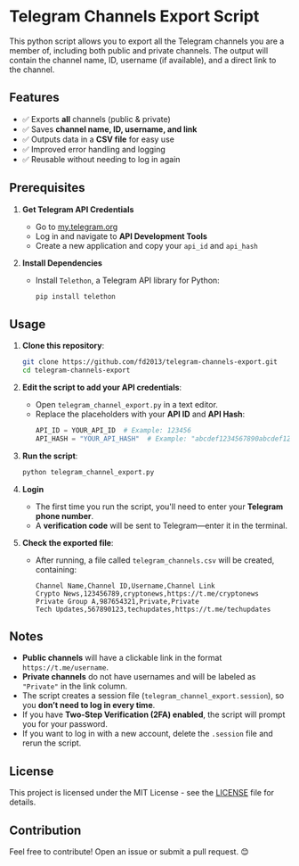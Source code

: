 # Telegram Channels Export Script

This python script allows you to export all the Telegram channels you are a member of, including both public and private channels. The output will contain the channel name, ID, username (if available), and a direct link to the channel.

## Features
- ✅ Exports **all** channels (public & private)
- ✅ Saves **channel name, ID, username, and link**
- ✅ Outputs data in a **CSV file** for easy use
- ✅ Improved error handling and logging
- ✅ Reusable without needing to log in again

## Prerequisites
1. **Get Telegram API Credentials**
   - Go to [my.telegram.org](https://my.telegram.org/)
   - Log in and navigate to **API Development Tools**
   - Create a new application and copy your `api_id` and `api_hash`

2. **Install Dependencies**
   - Install `Telethon`, a Telegram API library for Python:
     ```bash
     pip install telethon
     ```

## Usage
1. **Clone this repository**:
   ```bash
   git clone https://github.com/fd2013/telegram-channels-export.git
   cd telegram-channels-export
   ```

2. **Edit the script to add your API credentials**:
   - Open `telegram_channel_export.py` in a text editor.
   - Replace the placeholders with your **API ID** and **API Hash**:
     ```python
     API_ID = YOUR_API_ID  # Example: 123456
     API_HASH = "YOUR_API_HASH"  # Example: "abcdef1234567890abcdef1234567890"
     ```

3. **Run the script**:
   ```bash
   python telegram_channel_export.py
   ```

4. **Login**
   - The first time you run the script, you'll need to enter your **Telegram phone number**.
   - A **verification code** will be sent to Telegram—enter it in the terminal.

5. **Check the exported file**:
   - After running, a file called `telegram_channels.csv` will be created, containing:
     ```csv
     Channel Name,Channel ID,Username,Channel Link
     Crypto News,123456789,cryptonews,https://t.me/cryptonews
     Private Group A,987654321,Private,Private
     Tech Updates,567890123,techupdates,https://t.me/techupdates
     ```

## Notes
- **Public channels** will have a clickable link in the format `https://t.me/username`.
- **Private channels** do not have usernames and will be labeled as `"Private"` in the link column.
- The script creates a session file (`telegram_channel_export.session`), so you **don’t need to log in every time**.
- If you have **Two-Step Verification (2FA) enabled**, the script will prompt you for your password.
- If you want to log in with a new account, delete the `.session` file and rerun the script.

## License
This project is licensed under the MIT License - see the [LICENSE](LICENSE) file for details.

## Contribution
Feel free to contribute! Open an issue or submit a pull request. 😊


